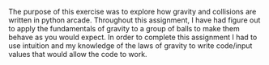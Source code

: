 The purpose of this exercise was to explore how gravity and collisions are written in python arcade. Throughout this assignment, I have had figure out to apply the fundamentals of gravity to a group of balls to make them behave as you would expect. In order to complete this assignment I had to use intuition and my knowledge of the laws of gravity to write code/input values that would allow the code to work. 